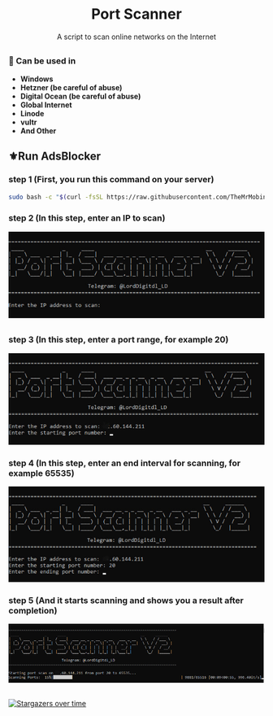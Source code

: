 <h1 align="center"/>Port Scanner</h1>
<p align="center">
    A script to scan online networks on the Internet
</p>

##
### 📜 Can be used in
  - **Windows**
  - **Hetzner (be careful of abuse)**
  - **Digital Ocean (be careful of abuse)**
  - **Global Internet**
  - **Linode**
  - **vultr**
  - **And Other**

##
## ⚜️Run AdsBlocker 

### step 1 (First, you run this command on your server)

```bash
sudo bash -c "$(curl -fsSL https://raw.githubusercontent.com/TheMrMobin/Port-Scanner/main/install.sh)"

```

####
### step 2 (In this step, enter an IP to scan)
![GitHub Logo](https://raw.githubusercontent.com/TheMrMobin/Port-Scanner/main/img/step2.jpg)
####
##
### step 3 (In this step, enter a port range, for example 20)
![GitHub Logo](https://raw.githubusercontent.com/TheMrMobin/Port-Scanner/main/img/step3.jpg)
####

### step 4 (In this step, enter an end interval for scanning, for example 65535)
![GitHub Logo](https://raw.githubusercontent.com/TheMrMobin/Port-Scanner/main/img/step4.jpg)
####

### step 5 (And it starts scanning and shows you a result after completion)
![GitHub Logo](https://raw.githubusercontent.com/TheMrMobin/Port-Scanner/main/img/step5.jpg)
####

##
[![Stargazers over time](https://starchart.cc/TheMrMobin/Port-Scanner.svg?variant=adaptive)](https://starchart.cc/TheMrMobin/Port-Scanner)
